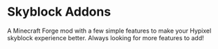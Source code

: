 # Skyblock Addons

A Minecraft Forge mod with a few simple features to make your Hypixel skyblock experience better. Always looking for more features to add!